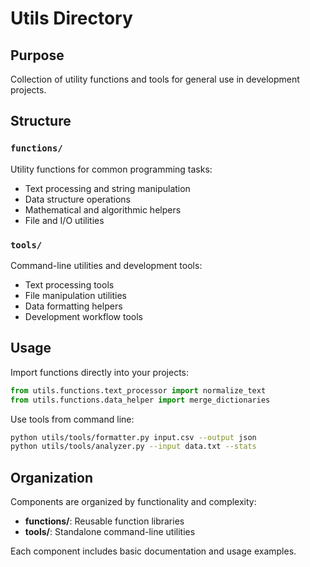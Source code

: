 # Utils Directory

## Purpose

Collection of utility functions and tools for general use in development projects.

## Structure

### `functions/`
Utility functions for common programming tasks:
- Text processing and string manipulation
- Data structure operations
- Mathematical and algorithmic helpers
- File and I/O utilities

### `tools/`
Command-line utilities and development tools:
- Text processing tools
- File manipulation utilities
- Data formatting helpers
- Development workflow tools

## Usage

Import functions directly into your projects:
```python
from utils.functions.text_processor import normalize_text
from utils.functions.data_helper import merge_dictionaries
```

Use tools from command line:
```bash
python utils/tools/formatter.py input.csv --output json
python utils/tools/analyzer.py --input data.txt --stats
```

## Organization

Components are organized by functionality and complexity:
- **functions/**: Reusable function libraries
- **tools/**: Standalone command-line utilities

Each component includes basic documentation and usage examples.